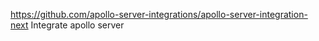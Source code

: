 https://github.com/apollo-server-integrations/apollo-server-integration-next
Integrate apollo server